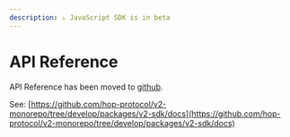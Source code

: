 ```yaml
---
description: ⚠️ JavaScript SDK is in beta
---
```


# API Reference

API Reference has been moved to [github](https://github.com/hop-protocol/v2-monorepo/tree/develop/packages/v2-sdk/docs).

See: [https://github.com/hop-protocol/v2-monorepo/tree/develop/packages/v2-sdk/docs](https://github.com/hop-protocol/v2-monorepo/tree/develop/packages/v2-sdk/docs)
